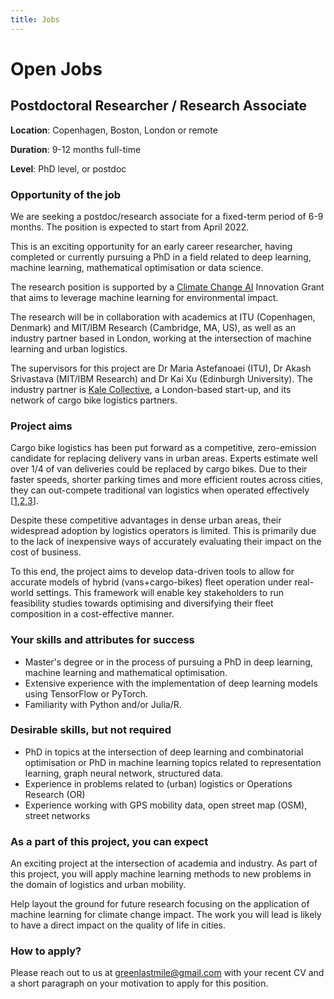 ```yaml
---
title: Jobs
---
```


# Open Jobs

## Postdoctoral Researcher / Research Associate

**Location**: Copenhagen, Boston, London or remote

**Duration**: 9-12 months full-time

**Level**:  PhD level, or postdoc

### Opportunity of the job

We are seeking a postdoc/research associate for a fixed-term period of 6-9 months. The position is expected to start from April 2022. 

This is an exciting opportunity for an early career researcher, having completed or currently pursuing a PhD in a field related to deep learning, machine learning, mathematical optimisation or data science.

The research position is supported by a [Climate Change AI](https://www.climatechange.ai/) Innovation Grant that aims to leverage machine learning for environmental impact.  

The research will be in collaboration with academics at ITU (Copenhagen, Denmark) and MIT/IBM Research (Cambridge, MA, US), as well as an industry partner based in London, working at the intersection of machine learning and urban logistics.

The supervisors for this project are Dr Maria Astefanoaei (ITU), Dr Akash Srivastava (MIT/IBM Research) and Dr Kai Xu (Edinburgh University). The industry partner is [Kale Collective](https://kalecollective.co.uk/), a London-based start-up, and its network of cargo bike logistics partners. 

### Project aims

Cargo bike logistics has been put forward as a competitive, zero-emission candidate for replacing delivery vans in urban areas. Experts estimate well over 1/4 of van deliveries could be replaced by cargo bikes. Due to their faster speeds, shorter parking times and more efficient routes across cities, they can out-compete traditional van logistics when operated effectively [[1](https://www.sciencedirect.com/science/article/pii/S2352146516000478),[2](https://www.researchgate.net/publication/357528729_Delivering_Paris_by_Cargo_Bikes_Ecological_Commitment_or_Economically_Feasible_The_Case_of_a_Parcel_Service_Company_-_TRB_2022),[3](https://static1.squarespace.com/static/5d30896202a18c0001b49180/t/61091edc3acfda2f4af7d97f/1627987694676/The+Promise+of+Low-Carbon+Freight.pdf)].

Despite these competitive advantages in dense urban areas, their widespread adoption by logistics operators is limited. This is primarily due to the lack of inexpensive ways of accurately evaluating their impact on the cost of business.

To this end, the project aims to develop data-driven tools to allow for accurate models of hybrid (vans+cargo-bikes) fleet operation under real-world settings. This framework will enable key stakeholders to run feasibility studies towards optimising and diversifying their fleet composition in a cost-effective manner.

### Your skills and attributes for success

- Master's degree or in the process of pursuing a PhD in deep learning, machine learning and mathematical optimisation.
- Extensive experience with the implementation of deep learning models using TensorFlow or PyTorch.
- Familiarity with Python and/or Julia/R.

### Desirable skills, but not required

- PhD in topics at the intersection of deep learning and combinatorial optimisation or PhD in machine learning topics related to representation learning, graph neural network, structured data.
- Experience in problems related to (urban) logistics or Operations Research (OR)
- Experience working with GPS mobility data, open street map (OSM), street networks

### As a part of this project, you can expect

An exciting project at the intersection of academia and industry. As part of this project, you will apply machine learning methods to new problems in the domain of logistics and urban mobility.

Help layout the ground for future research focusing on the application of machine learning for climate change impact. The work you will lead is likely to have a direct impact on the quality of life in cities. 

### How to apply?

Please reach out to us at greenlastmile@gmail.com with your recent CV and a short paragraph on your motivation to apply for this position.
